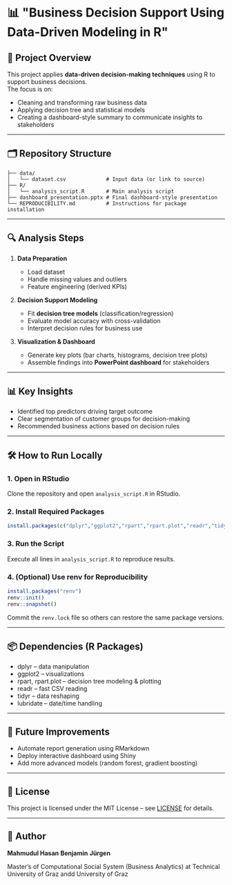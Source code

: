 # 📊 "Business Decision Support Using Data-Driven Modeling in R"

## 📌 Project Overview
This project applies **data-driven decision-making techniques** using R to support business decisions.  
The focus is on:
- Cleaning and transforming raw business data
- Applying decision tree and statistical models
- Creating a dashboard-style summary to communicate insights to stakeholders

---

## 🗂 Repository Structure
```
├── data/
│   └── dataset.csv             # Input data (or link to source)
├── R/
│   └── analysis_script.R       # Main analysis script
├── dashboard_presentation.pptx # Final dashboard-style presentation
└── REPRODUCIBILITY.md          # Instructions for package installation
```

---

## 🔍 Analysis Steps

1. **Data Preparation**
   - Load dataset
   - Handle missing values and outliers
   - Feature engineering (derived KPIs)

2. **Decision Support Modeling**
   - Fit **decision tree models** (classification/regression)
   - Evaluate model accuracy with cross-validation
   - Interpret decision rules for business use

3. **Visualization & Dashboard**
   - Generate key plots (bar charts, histograms, decision tree plots)
   - Assemble findings into **PowerPoint dashboard** for stakeholders

---

## 📊 Key Insights
- Identified top predictors driving target outcome
- Clear segmentation of customer groups for decision-making
- Recommended business actions based on decision rules



---

## 🛠 How to Run Locally

### 1. Open in RStudio
Clone the repository and open `analysis_script.R` in RStudio.

### 2. Install Required Packages
```R
install.packages(c("dplyr","ggplot2","rpart","rpart.plot","readr","tidyr","lubridate"))
```

### 3. Run the Script
Execute all lines in `analysis_script.R` to reproduce results.

### 4. (Optional) Use renv for Reproducibility
```R
install.packages("renv")
renv::init()
renv::snapshot()
```
Commit the `renv.lock` file so others can restore the same package versions.

---

## 📦 Dependencies (R Packages)
- dplyr – data manipulation
- ggplot2 – visualizations
- rpart, rpart.plot – decision tree modeling & plotting
- readr – fast CSV reading
- tidyr – data reshaping
- lubridate – date/time handling

---

## 🚀 Future Improvements
- Automate report generation using RMarkdown
- Deploy interactive dashboard using Shiny
- Add more advanced models (random forest, gradient boosting)

---

## 📜 License
This project is licensed under the MIT License – see [LICENSE](LICENSE) for details.

---

## 👤 Author
**Mahmudul Hasan** **Benjamin** **Jürgen**
 
Master’s of Computational Social System (Business Analytics) at Technical University of  Graz andd University of Graz
